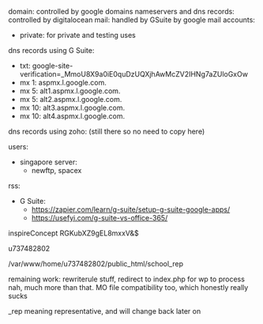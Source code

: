 domain: controlled by google domains
nameservers and dns records: controlled by digitalocean
mail: handled by GSuite by google
mail accounts:
- private: for private and testing uses

dns records using G Suite:
- txt: google-site-verification=_MmoU8X9a0iE0quDzUQXjhAwMcZV2IHNg7aZUloGxOw
- mx 1: aspmx.l.google.com.
- mx 5: alt1.aspmx.l.google.com.
- mx 5: alt2.aspmx.l.google.com.
- mx 10: alt3.aspmx.l.google.com.
- mx 10: alt4.aspmx.l.google.com.

dns records using zoho: (still there so no need to copy here)

users:
- singapore server:
  - newftp, spacex



rss:
- G Suite:
  - https://zapier.com/learn/g-suite/setup-g-suite-google-apps/
  - https://usefyi.com/g-suite-vs-office-365/

inspireConcept
RGKubXZ9gEL8mxxV&$

u737482802

/var/www/home/u737482802/public_html/school_rep

remaining work: rewriterule stuff, redirect to index.php for wp to process
nah, much more than that. MO file compatibility too, which honestly really sucks

_rep meaning representative, and will change back later on
